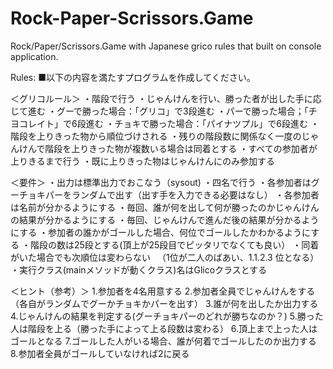 # Rock-Paper-Scrissors.Game
Rock/Paper/Scrissors.Game with Japanese grico rules that built on console application.

Rules:
■以下の内容を満たすプログラムを作成してください。

＜グリコルール＞
・階段で行う
・じゃんけんを行い、勝った者が出した手に応じて進む
・グーで勝った場合：「グリコ」で3段進む
・パーで勝った場合；「チヨコレイト」で6段進む
・チョキで勝った場合：「パイナツプル」で6段進む
・階段を上りきった物から順位づけされる
・残りの階段数に関係なく一度のじゃんけんで階段を上りきった物が複数いる場合は同着とする
・すべての参加者が上りきるまで行う
・既に上りきった物はじゃんけんにのみ参加する

＜要件＞
・出力は標準出力でおこなう（sysout)
・四名で行う
・各参加者はグーチョキパーをランダムで出す（出す手を入力できる必要はなし）
・各参加者は名前が分かるようにする
・毎回、誰が何を出して何が勝ったのかじゃんけんの結果が分かるようにする
・毎回、じゃんけんで進んだ後の結果が分かるようにする
・参加者の誰かがゴールした場合、何位でゴールしたかわかるようにする
・階段の数は25段とする(頂上が25段目でピッタリでなくても良い）
・同着がいた場合でも次順位は変わらない
　（1位が二人のばあい、1.1.2.3
位となる）
・実行クラス(mainメソッドが動くクラス)名はGlicoクラスとする

＜ヒント（参考）＞
1.参加者を4名用意する
2.参加者全員でじゃんけんをする（各自がランダムでグーかチョキかパーを出す）
3.誰が何を出したか出力する
4.じゃんけんの結果を判定する(グーチョキパーのどれが勝ちなのか？)
5.勝った人は階段を上る（勝った手によって上る段数は変わる）
6.頂上まで上った人はゴールとなる
7.ゴールした人がいる場合、誰が何着でゴールしたのか出力する
8.参加者全員がゴールしていなければ2に戻る


